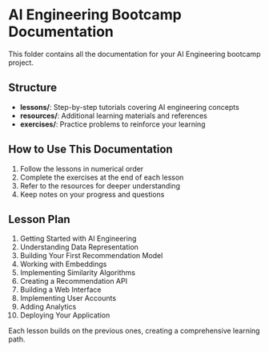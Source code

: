 # AI Engineering Bootcamp Documentation

This folder contains all the documentation for your AI Engineering bootcamp project.

## Structure

- **lessons/**: Step-by-step tutorials covering AI engineering concepts
- **resources/**: Additional learning materials and references
- **exercises/**: Practice problems to reinforce your learning

## How to Use This Documentation

1. Follow the lessons in numerical order
2. Complete the exercises at the end of each lesson
3. Refer to the resources for deeper understanding
4. Keep notes on your progress and questions

## Lesson Plan

1. Getting Started with AI Engineering
2. Understanding Data Representation
3. Building Your First Recommendation Model
4. Working with Embeddings
5. Implementing Similarity Algorithms
6. Creating a Recommendation API
7. Building a Web Interface
8. Implementing User Accounts
9. Adding Analytics
10. Deploying Your Application

Each lesson builds on the previous ones, creating a comprehensive learning path.